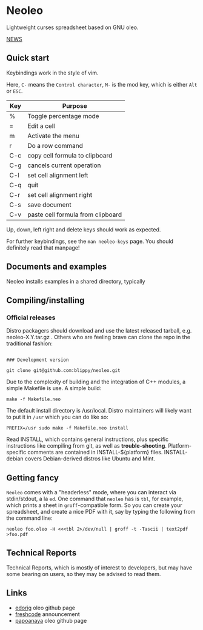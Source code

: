 # Neoleo

Lightweight curses spreadsheet based on GNU oleo.

[NEWS](NEWS)

## Quick start

Keybindings work in the style of vim.


Here, `C-` means the `Control character`, `M-` is the mod key, which is
either `Alt` or `ESC`.

| Key   | Purpose                              |
| ----- | ------------------------------------ |
| %     | Toggle percentage mode               |
| =     | Edit a cell                          |
| m     | Activate the menu                    |
| r     | Do a row command                     |
| C-c   | copy cell formula to clipboard       |
| C-g   | cancels current operation            |
| C-l   | set cell alignment left              |
| C-q   | quit                                 |
| C-r   | set cell alignment right             |
| C-s   | save document                        |
| C-v   | paste cell formula from clipboard    |

Up, down, left right and delete keys should work as expected.

For further keybindings, see the `man neoleo-keys` page. 
You should definitely read that manpage!


## Documents and examples

Neoleo installs examples in a shared directory, typically


## Compiling/installing

### Official releases

Distro packagers should download and use the latest released tarball,
e.g. neoleo-X.Y.tar.gz . Others who are feeling brave can clone the
repo in the traditional fashion:
```

### Development version

git clone git@github.com:blippy/neoleo.git
```

Due to the complexity of building and the integration of C++ modules,
a simple Makefile is use. A simple build:

```
make -f Makefile.neo
```

The default install directory is /usr/local. Distro maintainers will likely
want to put it in `/usr` which you can do like so:

```
PREFIX=/usr sudo make -f Makefile.neo install
```


Read INSTALL, which contains general instructions, plus specific 
instructions like compiling from git, as well as **trouble-shooting**. 
Platform-specific comments are contained in INSTALL-${platform} 
files. INSTALL-debian covers Debian-derived distros like Ubuntu
and Mint.


## Getting fancy

`Neoleo` comes with a "headerless" mode, where you can interact
via stdin/stdout, a la `ed`. One command that `neoleo` has is
`tbl`, for example, which prints a sheet in `groff`-compatible form. So you
can create your spreadsheet, and create a nice PDF with it, say
by typing the following from the command line:
```
neoleo foo.oleo -H <<<tbl 2>/dev/null | groff -t -Tascii | text2pdf >foo.pdf
```

## Technical Reports

Technical Reports, which is mostly of interest to developers, but
may have some bearing on users, so they may be advised to read them.


## Links

*  [edorig](https://github.com/edorig/oleo) oleo github page
*  [freshcode](http://freshcode.club/projects/neoleo) announcement
*  [papoanaya](https://github.com/papoanaya/oleo) oleo github page

